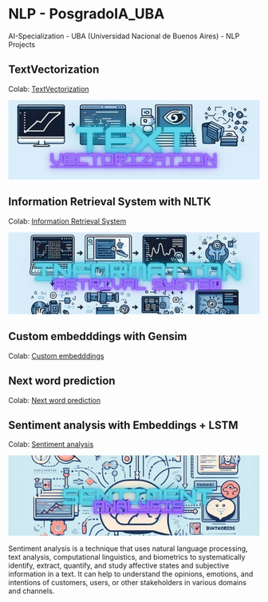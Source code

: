 # NLP - PosgradoIA_UBA

AI-Specialization - UBA (Universidad Nacional de Buenos Aires) - NLP Projects


## TextVectorization
Colab: [TextVectorization](https://github.com/Tincho1902/PosgradoIA/blob/main/1a_vectorizacion.ipynb)

![img1](images/TextVectorization.jpg)


## Information Retrieval System with NLTK
Colab: [Information Retrieval System](https://github.com/Tincho1902/PosgradoIA/blob/main/2c%20-%20bot_tfidf_nltk.ipynb)

![img1](images/InfoRetrivalSys.jpg)

## Custom embedddings with Gensim
Colab: [Custom embedddings](https://github.com/Tincho1902/PosgradoIA/blob/main/3b_Custom_embedding_con_Gensim.ipynb)

## Next word prediction
Colab: [Next word prediction](https://github.com/Tincho1902/PosgradoIA/blob/main/4d%20-%20predicci%C3%B3n_palabra_tensorflow.ipynb)

## Sentiment analysis with Embeddings + LSTM
Colab: [Sentiment analysis](https://github.com/Tincho1902/PosgradoIA/blob/main/5-clothing-ecommerce-reviews.ipynb)

![img1](images/Sentimentanalisys.jpg)

Sentiment analysis is a technique that uses natural language processing, text analysis, computational linguistics, and biometrics to systematically identify, extract, quantify, and study affective states and subjective information in a text. It can help to understand the opinions, emotions, and intentions of customers, users, or other stakeholders in various domains and channels.


